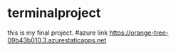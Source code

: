 # terminalproject
this is my final project.
#azure link https://orange-tree-09b43b010.3.azurestaticapps.net

